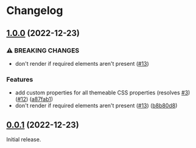 # Changelog

## [1.0.0](https://github.com/greatislander/pressbooks-multiselect/compare/v0.0.1...v1.0.0) (2022-12-23)


### ⚠ BREAKING CHANGES

* don't render if required elements aren't present ([#13](https://github.com/greatislander/pressbooks-multiselect/issues/13))

### Features

* add custom properties for all themeable CSS properties (resolves [#3](https://github.com/greatislander/pressbooks-multiselect/issues/3)) ([#12](https://github.com/greatislander/pressbooks-multiselect/issues/12)) ([a87fab1](https://github.com/greatislander/pressbooks-multiselect/commit/a87fab1f7b3ea967b3ae6b58400ed863084326ee))
* don't render if required elements aren't present ([#13](https://github.com/greatislander/pressbooks-multiselect/issues/13)) ([b8b80d8](https://github.com/greatislander/pressbooks-multiselect/commit/b8b80d8f4408a8ee5addbbcc6de4c3d24a1ee144))

## [0.0.1](https://github.com/greatislander/pressbooks-multiselect/releases/v0.0.1) (2022-12-23)

Initial release.
